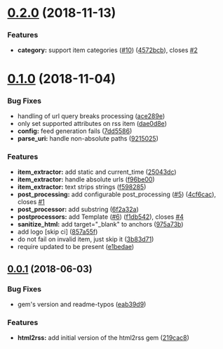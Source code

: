 # [0.2.0](https://github.com/gildesmarais/html2rss/compare/v0.1.0...v0.2.0) (2018-11-13)


### Features

* **category:** support item categories ([#10](https://github.com/gildesmarais/html2rss/issues/10)) ([4572bcb](https://github.com/gildesmarais/html2rss/commit/4572bcb)), closes [#2](https://github.com/gildesmarais/html2rss/issues/2)



# [0.1.0](https://github.com/gildesmarais/html2rss/compare/v0.0.1...v0.1.0) (2018-11-04)


### Bug Fixes

* handling of url query breaks processing ([ace289e](https://github.com/gildesmarais/html2rss/commit/ace289e))
* only set supported attributes on rss item ([dae0d8e](https://github.com/gildesmarais/html2rss/commit/dae0d8e))
* **config:** feed generation fails ([7dd5586](https://github.com/gildesmarais/html2rss/commit/7dd5586))
* **parse_uri:** handle non-absolute paths ([9215025](https://github.com/gildesmarais/html2rss/commit/9215025))


### Features

* **item_extractor:** add static and current_time ([25043dc](https://github.com/gildesmarais/html2rss/commit/25043dc))
* **item_extractor:** handle absolute urls ([f96be00](https://github.com/gildesmarais/html2rss/commit/f96be00))
* **item_extractor:** text strips strings ([f598285](https://github.com/gildesmarais/html2rss/commit/f598285))
* **post_processing:** add configurable post_processing ([#5](https://github.com/gildesmarais/html2rss/issues/5)) ([4cf6cac](https://github.com/gildesmarais/html2rss/commit/4cf6cac)), closes [#1](https://github.com/gildesmarais/html2rss/issues/1)
* **post_processor:** add substring ([6f2a32a](https://github.com/gildesmarais/html2rss/commit/6f2a32a))
* **postprocessors:** add Template ([#6](https://github.com/gildesmarais/html2rss/issues/6)) ([f1db542](https://github.com/gildesmarais/html2rss/commit/f1db542)), closes [#4](https://github.com/gildesmarais/html2rss/issues/4)
* **sanitize_html:** add target="_blank" to anchors ([975a73b](https://github.com/gildesmarais/html2rss/commit/975a73b))
* add logo [skip ci] ([857a55f](https://github.com/gildesmarais/html2rss/commit/857a55f))
* do not fail on invalid item, just skip it ([3b83d71](https://github.com/gildesmarais/html2rss/commit/3b83d71))
* require updated to be present ([e1bedae](https://github.com/gildesmarais/html2rss/commit/e1bedae))



## [0.0.1](https://github.com/gildesmarais/html2rss/compare/219cac8...v0.0.1) (2018-06-03)


### Bug Fixes

* gem's version and readme-typos ([eab39d9](https://github.com/gildesmarais/html2rss/commit/eab39d9))


### Features

* **html2rss:** add initial version of the html2rss gem ([219cac8](https://github.com/gildesmarais/html2rss/commit/219cac8))



